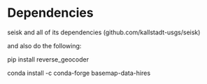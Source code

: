 # Dependencies

seisk and all of its dependencies (github.com/kallstadt-usgs/seisk)

and also do the following:

pip install reverse_geocoder

conda install -c conda-forge basemap-data-hires